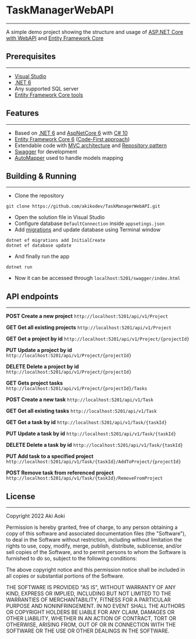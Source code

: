 # TaskManagerWebAPI
---
A simple demo project showing the structure and usage of [ASP.NET Core with WebAPI](https://docs.microsoft.com/en-us/aspnet/core/introduction-to-aspnet-core?view=aspnetcore-6.0) and [Entity Framework Core](https://docs.microsoft.com/en-us/ef/core/)

## Prerequisites
---
* [Visual Studio](https://visualstudio.microsoft.com/)
* [.NET 6](https://dotnet.microsoft.com/en-us/download/dotnet/6.0)
* Any supported SQL server
* [Entity Framework Core tools](https://docs.microsoft.com/en-us/ef/core/cli/dotnet)

## Features
---
* Based on [.NET 6](https://docs.microsoft.com/en-us/dotnet/core/whats-new/dotnet-6) and [AspNetCore 6](https://docs.microsoft.com/en-us/aspnet/core/release-notes/aspnetcore-6.0?view=aspnetcore-6.0) with [C# 10](https://docs.microsoft.com/en-us/dotnet/csharp/whats-new/csharp-10)
* [Entity Framework Core 6](https://docs.microsoft.com/en-us/ef/core/what-is-new/ef-core-6.0/whatsnew) ([Code-First approach](https://docs.microsoft.com/en-us/ef/ef6/modeling/code-first/workflows/new-database))
* Extendable code with [MVC architecture](https://docs.microsoft.com/en-us/aspnet/mvc/) and [Repository pattern](https://docs.microsoft.com/en-us/aspnet/mvc/overview/older-versions/getting-started-with-ef-5-using-mvc-4/implementing-the-repository-and-unit-of-work-patterns-in-an-asp-net-mvc-application)
* [Swagger](https://swagger.io/) for development
* [AutoMapper](https://automapper.org/) used to handle models mapping

## Building & Running
---
* Clone the repository

```
git clone https://github.com/akikodev/TaskManagerWebAPI.git
```

* Open the solution file in Visual Studio
* Configure database  ```DefaultConnection``` inside ```appsetings.json```
* Add [migrations](https://docs.microsoft.com/en-us/ef/core/managing-schemas/migrations/?tabs=dotnet-core-cli) and update database using Terminal window

```
dotnet ef migrations add InitialCreate
dotnet ef database update
```

* And finally run the app

```
dotnet run
```

* Now it can be accessed through ```localhost:5201/swagger/index.html```

## API endpoints
---
**POST Create a new project**
```http://localhost:5201/api/v1/Project```

**GET Get all existing projects**
```http://localhost:5201/api/v1/Project```

**GET Get a project by id**
```http://localhost:5201/api/v1/Project/{projectId}```

**PUT Update a project by id**
```http://localhost:5201/api/v1/Project/{projectId}```

**DELETE Delete a project by id**
```http://localhost:5201/api/v1/Project/{projectId}```

**GET Gets project tasks**
```http://localhost:5201/api/v1/Project/{projectId}/Tasks```

**POST Create a new task**
```http://localhost:5201/api/v1/Task```

**GET Get all existing tasks**
```http://localhost:5201/api/v1/Task```

**GET Get a task by id**
```http://localhost:5201/api/v1/Task/{taskId}```

**PUT Update a task by id**
```http://localhost:5201/api/v1/Task/{taskId}```

**DELETE Delete a task by id**
```http://localhost:5201/api/v1/Task/{taskId}```

**PUT Add task to a specified project**
```http://localhost:5201/api/v1/Task/{taskId}/AddToProject/{projectId}```

**POST Remove task from referenced project**
```http://localhost:5201/api/v1/Task/{taskId}/RemoveFromProject```

## License
---
Copyright 2022 Aki Aoki

Permission is hereby granted, free of charge, to any person obtaining a copy of this software and associated documentation files (the "Software"), to deal in the Software without restriction, including without limitation the rights to use, copy, modify, merge, publish, distribute, sublicense, and/or sell copies of the Software, and to permit persons to whom the Software is furnished to do so, subject to the following conditions:

The above copyright notice and this permission notice shall be included in all copies or substantial portions of the Software.

THE SOFTWARE IS PROVIDED "AS IS", WITHOUT WARRANTY OF ANY KIND, EXPRESS OR IMPLIED, INCLUDING BUT NOT LIMITED TO THE WARRANTIES OF MERCHANTABILITY, FITNESS FOR A PARTICULAR PURPOSE AND NONINFRINGEMENT. IN NO EVENT SHALL THE AUTHORS OR COPYRIGHT HOLDERS BE LIABLE FOR ANY CLAIM, DAMAGES OR OTHER LIABILITY, WHETHER IN AN ACTION OF CONTRACT, TORT OR OTHERWISE, ARISING FROM, OUT OF OR IN CONNECTION WITH THE SOFTWARE OR THE USE OR OTHER DEALINGS IN THE SOFTWARE.
